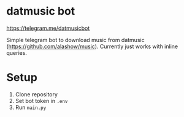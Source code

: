 # datmusic bot

https://telegram.me/datmusicbot

Simple telegram bot to download music from datmusic (https://github.com/alashow/music).
Currently just works with inline queries.

# Setup


1. Clone repository
2. Set bot token in `.env`
3. Run `main.py`